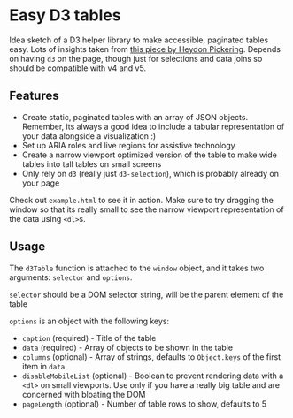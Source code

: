 # Easy D3 tables

Idea sketch of a D3 helper library to make accessible, paginated tables easy. Lots of insights taken from [this piece by Heydon Pickering](https://inclusive-components.design/data-tables/). Depends on having `d3` on the page, though just for selections and data joins so should be compatible with v4 and v5.

## Features

* Create static, paginated tables with an array of JSON objects. Remember, its always a good idea to include a tabular representation of your data alongside a visualization :)
* Set up ARIA roles and live regions for assistive technology
* Create a narrow viewport optimized version of the table to make wide tables into tall tables on small screens
* Only rely on `d3` (really just `d3-selection`), which is probably already on your page

Check out `example.html` to see it in action. Make sure to try dragging the window so that its really small to see the narrow viewport representation of the data using `<dl>`s.

## Usage

The `d3Table` function is attached to the `window` object, and it takes two arguments: `selector` and `options`.

`selector` should be a DOM selector string, will be the parent element of the table

`options` is an object with the following keys:
* `caption` (required) - Title of the table
* `data` (required) - Array of objects to be shown in the table
* `columns` (optional) - Array of strings, defaults to `Object.keys` of the first item in `data`
* `disableMobileList` (optional) - Boolean to prevent rendering data with a `<dl>` on small viewports. Use only if you have a really big table and are concerned with bloating the DOM
* `pageLength` (optional) - Number of table rows to show, defaults to 5
